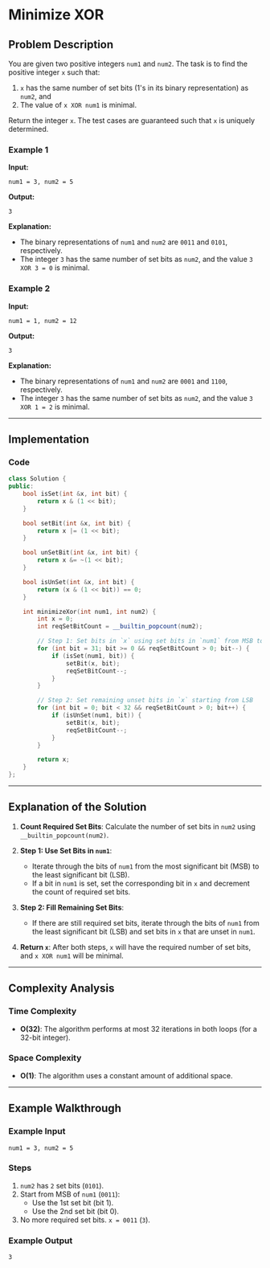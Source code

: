 # Minimize XOR

## Problem Description

You are given two positive integers `num1` and `num2`. The task is to find the positive integer `x` such that:

1. `x` has the same number of set bits (1's in its binary representation) as `num2`, and
2. The value of `x XOR num1` is minimal.

Return the integer `x`. The test cases are guaranteed such that `x` is uniquely determined.

### Example 1

**Input:**

```plaintext
num1 = 3, num2 = 5
```

**Output:**

```plaintext
3
```

**Explanation:**

- The binary representations of `num1` and `num2` are `0011` and `0101`, respectively.
- The integer `3` has the same number of set bits as `num2`, and the value `3 XOR 3 = 0` is minimal.

### Example 2

**Input:**

```plaintext
num1 = 1, num2 = 12
```

**Output:**

```plaintext
3
```

**Explanation:**

- The binary representations of `num1` and `num2` are `0001` and `1100`, respectively.
- The integer `3` has the same number of set bits as `num2`, and the value `3 XOR 1 = 2` is minimal.

---

## Implementation

### Code

```cpp
class Solution {
public:
    bool isSet(int &x, int bit) {
        return x & (1 << bit);
    }

    bool setBit(int &x, int bit) {
        return x |= (1 << bit);
    }

    bool unSetBit(int &x, int bit) {
        return x &= ~(1 << bit);
    }

    bool isUnSet(int &x, int bit) {
        return (x & (1 << bit)) == 0;
    }

    int minimizeXor(int num1, int num2) {
        int x = 0;
        int reqSetBitCount = __builtin_popcount(num2);

        // Step 1: Set bits in `x` using set bits in `num1` from MSB to LSB
        for (int bit = 31; bit >= 0 && reqSetBitCount > 0; bit--) {
            if (isSet(num1, bit)) {
                setBit(x, bit);
                reqSetBitCount--;
            }
        }

        // Step 2: Set remaining unset bits in `x` starting from LSB
        for (int bit = 0; bit < 32 && reqSetBitCount > 0; bit++) {
            if (isUnSet(num1, bit)) {
                setBit(x, bit);
                reqSetBitCount--;
            }
        }

        return x;
    }
};
```

---

## Explanation of the Solution

1. **Count Required Set Bits**: Calculate the number of set bits in `num2` using `__builtin_popcount(num2)`.

2. **Step 1: Use Set Bits in `num1`**:

   - Iterate through the bits of `num1` from the most significant bit (MSB) to the least significant bit (LSB).
   - If a bit in `num1` is set, set the corresponding bit in `x` and decrement the count of required set bits.

3. **Step 2: Fill Remaining Set Bits**:

   - If there are still required set bits, iterate through the bits of `num1` from the least significant bit (LSB) and set bits in `x` that are unset in `num1`.

4. **Return `x`**: After both steps, `x` will have the required number of set bits, and `x XOR num1` will be minimal.

---

## Complexity Analysis

### Time Complexity

- **O(32)**: The algorithm performs at most 32 iterations in both loops (for a 32-bit integer).

### Space Complexity

- **O(1)**: The algorithm uses a constant amount of additional space.

---

## Example Walkthrough

### Example Input

```plaintext
num1 = 3, num2 = 5
```

### Steps

1. `num2` has `2` set bits (`0101`).
2. Start from MSB of `num1` (`0011`):
   - Use the 1st set bit (bit 1).
   - Use the 2nd set bit (bit 0).
3. No more required set bits. `x = 0011` (`3`).

### Example Output

```plaintext
3
```

